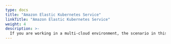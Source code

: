 ```yaml
---
type: docs
title: "Amazon Elastic Kubernetes Service"
linkTitle: "Amazon Elastic Kubernetes Service"
weight: 4
description: >-
  If you are working in a multi-cloud environment, the scenario in this section will guide on creating an Amazon Elastic Kubernetes Service (EKS) with Azure Arc-enabled data services integration in an automated fashion using Terraform.
---
```

